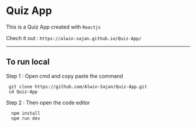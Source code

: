 # Quiz App

This is a Quiz App created with ```Reactjs ```

Chech it out : ```https://alwin-sajan.github.io/Quiz-App/```

<hr>

## To run local
Step 1 : Open cmd and copy paste the command
```
 git clone https://github.com/Alwin-Sajan/Quiz-App.git
 cd Quiz-App
```
Step 2 : Then open the code editor
```
  npm install
  npm run dev
```
